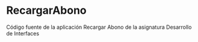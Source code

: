 # RecargarAbono
Código fuente de la aplicación Recargar Abono de la asignatura Desarrollo de Interfaces
